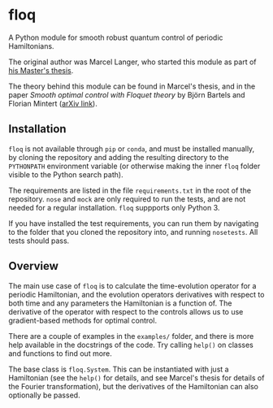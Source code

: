 # floq

A Python module for smooth robust quantum control of periodic Hamiltonians.

The original author was Marcel Langer, who started this module as part of
[his Master's thesis](http://marcel-langer.com/ma).

The theory behind this module can be found in Marcel's thesis, and in the paper
_Smooth optimal control with Floquet theory_ by Björn Bartels and Florian
Mintert ([arXiv link](https://arxiv.org/abs/1205.5412)).


## Installation

`floq` is not available through `pip` or `conda`, and must be installed
manually, by cloning the repository and adding the resulting directory to the
`PYTHONPATH` environment variable (or otherwise making the inner `floq` folder
visible to the Python search path).

The requirements are listed in the file `requirements.txt` in the root of the
repository.  `nose` and `mock` are only required to run the tests, and are not
needed for a regular installation.  `floq` suppports only Python 3.

If you have installed the test requirements, you can run them by navigating to
the folder that you cloned the repository into, and running `nosetests`.  All
tests should pass.


## Overview

The main use case of `floq` is to calculate the time-evolution operator for a
periodic Hamiltonian, and the evolution operators derivatives with respect to
both time and any parameters the Hamiltonian is a function of.  The derivative
of the operator with respect to the controls allows us to use gradient-based
methods for optimal control.

There are a couple of examples in the `examples/` folder, and there is more help
available in the docstrings of the code.  Try calling `help()` on classes and
functions to find out more.

The base class is `floq.System`.  This can be instantiated with just a
Hamiltonian (see the `help()` for details, and see Marcel's thesis for details
of the Fourier transformation), but the derivatives of the Hamiltonian can also
optionally be passed.
